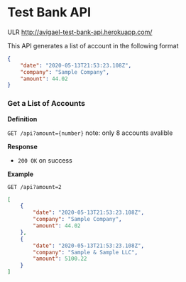 # Test Bank API

ULR http://avigael-test-bank-api.herokuapp.com/

This API generates a list of account in the following format

```json
{
	"date": "2020-05-13T21:53:23.108Z",
	"company": "Sample Company",
	"amount": 44.02
}
```

### Get a List of Accounts

**Definition**

`GET /api?amount={number}`
note: only 8 accounts avalible

**Response**

- `200 OK` on success

**Example**

`GET /api?amount=2`

```json
[
    {
		"date": "2020-05-13T21:53:23.108Z",
		"company": "Sample Company",
		"amount": 44.02
    },
    {
		"date": "2020-05-13T21:53:23.108Z",
		"company": "Sample & Sample LLC",
		"amount": 5100.22
    }
]
```
